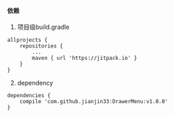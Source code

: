 #### 依赖
1. 项目级build.gradle
```
allprojects {
	repositories {
		...
		maven { url 'https://jitpack.io' }
	}
}
```
2. dependency
```
dependencies {
	compile 'com.github.jianjin33:DrawerMenu:v1.0.0'
}
```
